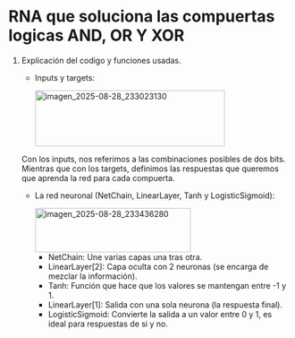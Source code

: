 # RNA que soluciona las compuertas logicas AND, OR Y XOR
1. Explicación del codigo y funciones usadas.
   
   - Inputs y targets:

     <img width="339" height="100" alt="imagen_2025-08-28_233023130" src="https://github.com/user-attachments/assets/8e09bc40-00e5-4a87-8df1-e109f7a2662b" />

   Con los inputs, nos referimos a las combinaciones posibles de dos bits. Mientras que con los targets, definimos las respuestas que queremos que aprenda la red para cada compuerta.


   - La red neuronal (NetChain, LinearLayer, Tanh y LogisticSigmoid):

     <img width="278" height="79" alt="imagen_2025-08-28_233436280" src="https://github.com/user-attachments/assets/106e445b-3c1f-4e6f-8000-209ae309a983" />

      - NetChain: Une varias capas una tras otra.
      - LinearLayer[2]: Capa oculta con 2 neuronas (se encarga de mezclar la información).
      - Tanh: Función que hace que los valores se mantengan entre -1 y 1.
      - LinearLayer[1]: Salida con una sola neurona (la respuesta final).
      - LogisticSigmoid: Convierte la salida a un valor entre 0 y 1, es ideal para respuestas de si y no.
   


     

